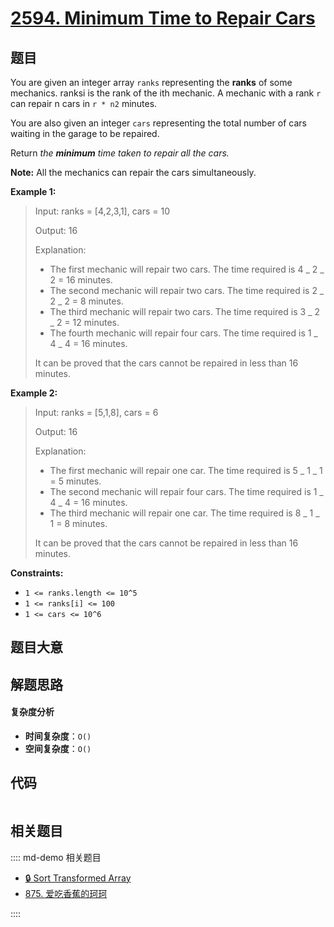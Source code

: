 # [2594. Minimum Time to Repair Cars](https://leetcode.com/problems/minimum-time-to-repair-cars/)

## 题目

You are given an integer array `ranks` representing the **ranks** of some
mechanics. ranksi is the rank of the ith mechanic. A mechanic with a rank `r`
can repair n cars in `r * n2` minutes.

You are also given an integer `cars` representing the total number of cars
waiting in the garage to be repaired.

Return _the **minimum** time taken to repair all the cars._

**Note:** All the mechanics can repair the cars simultaneously.

**Example 1:**

> Input: ranks = [4,2,3,1], cars = 10
>
> Output: 16
>
> Explanation:
>
> - The first mechanic will repair two cars. The time required is 4 _ 2 _ 2 = 16 minutes.
> - The second mechanic will repair two cars. The time required is 2 _ 2 _ 2 = 8 minutes.
> - The third mechanic will repair two cars. The time required is 3 _ 2 _ 2 = 12 minutes.
> - The fourth mechanic will repair four cars. The time required is 1 _ 4 _ 4 = 16 minutes.
>
> It can be proved that the cars cannot be repaired in less than 16 minutes.​​​​​

**Example 2:**

> Input: ranks = [5,1,8], cars = 6
>
> Output: 16
>
> Explanation:
>
> - The first mechanic will repair one car. The time required is 5 _ 1 _ 1 = 5 minutes.
> - The second mechanic will repair four cars. The time required is 1 _ 4 _ 4 = 16 minutes.
> - The third mechanic will repair one car. The time required is 8 _ 1 _ 1 = 8 minutes.
>
> It can be proved that the cars cannot be repaired in less than 16 minutes.​​​​​

**Constraints:**

- `1 <= ranks.length <= 10^5`
- `1 <= ranks[i] <= 100`
- `1 <= cars <= 10^6`

## 题目大意

## 解题思路

#### 复杂度分析

- **时间复杂度**：`O()`
- **空间复杂度**：`O()`

## 代码

```javascript

```

## 相关题目

:::: md-demo 相关题目

- [🔒 Sort Transformed Array](https://leetcode.com/problems/sort-transformed-array)
- [875. 爱吃香蕉的珂珂](https://leetcode.com/problems/koko-eating-bananas)

::::
